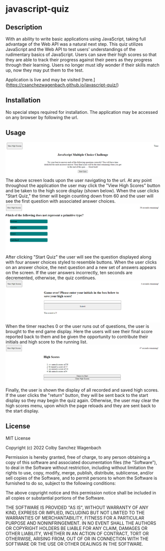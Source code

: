 # javascript-quiz

## Description
With an ability to write basic applications using JavaScript, taking full advantage of the Web API was a natural next step. This quiz utilizes JavaScript and the Web API to test users' understandings of the rudimentary basics of JavaScript. Users can save their high scores so that they are able to track their progress against their peers as they progress through their learning. Users no longer must idly wonder if their skills match up, now they may put them to the test. 

Application is live and may be visited [here.] (https://csanchezwagenbach.github.io/javascript-quiz/)

## Installation
No special steps required for installation. The application may be accessed on any browser by following the url.

## Usage
![Start display of JavaScript Quiz](./assets/images/Screenshot_20221202_033711.png) The above screen loads upon the user navigating to the url. At any point throughout the application the user may click the "View High Scores" button and be taken to the high score display (shown below). When the user clicks "Start Quiz," the timer will begin counting down from 60 and the user will see the first question with associated answer choices.
![Question and answer display of JavaScript Quiz](./assets/images/Screenshot_20221202_033845.png) After clicking "Start Quiz" the user will see the question displayed along with four answer choices styled to resemble buttons. When the user clicks on an answer choice, the next question and a new set of answers appears on the screen. If the user answers incorrectly, ten seconds are decremented, otherwise, the quiz continues.
![Endgame display of JavaScript Quiz](./assets/images/Screenshot_20221202_033859.png)
When the timer reaches 0 or the user runs out of questions, the user is brought to the end game display. Here the users will see their final score reported back to them and be given the opportunity to contribute their initials and high score to the running list. 
![High scores display of JavaScript Quiz](./assets/images/Screenshot_20221202_033936.png)
Finally, the user is shown the display of all recorded and saved high scores. If the user clicks the "return" button, they will be sent back to the start display so they may begin the quiz again. Otherwise, the user may clear the high scores menu, upon which the page reloads and they are sent back to the start display. 

## License 
MIT License

Copyright (c) 2022 Colby Sanchez Wagenbach

Permission is hereby granted, free of charge, to any person obtaining a copy
of this software and associated documentation files (the "Software"), to deal
in the Software without restriction, including without limitation the rights
to use, copy, modify, merge, publish, distribute, sublicense, and/or sell
copies of the Software, and to permit persons to whom the Software is
furnished to do so, subject to the following conditions:

The above copyright notice and this permission notice shall be included in all
copies or substantial portions of the Software.

THE SOFTWARE IS PROVIDED "AS IS", WITHOUT WARRANTY OF ANY KIND, EXPRESS OR
IMPLIED, INCLUDING BUT NOT LIMITED TO THE WARRANTIES OF MERCHANTABILITY,
FITNESS FOR A PARTICULAR PURPOSE AND NONINFRINGEMENT. IN NO EVENT SHALL THE
AUTHORS OR COPYRIGHT HOLDERS BE LIABLE FOR ANY CLAIM, DAMAGES OR OTHER
LIABILITY, WHETHER IN AN ACTION OF CONTRACT, TORT OR OTHERWISE, ARISING FROM,
OUT OF OR IN CONNECTION WITH THE SOFTWARE OR THE USE OR OTHER DEALINGS IN THE
SOFTWARE.

